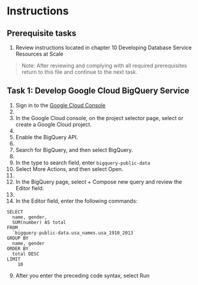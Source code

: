 # Instructions

## Prerequisite tasks

1. Review instructions located in chapter 10 Developing Database Service Resources at Scale
> Note: After reviewing and complying with all required prerequisites return to this file and continue to the next task.

## Task 1: Develop Google Cloud BigQuery Service

1.	Sign in to the [Google Cloud Console](https://console.cloud.google.com/)
2.	
3.	In the Google Cloud console, on the project selector page, select or create a Google Cloud project.
4.	
5.	Enable the BigQuery API.
6.	
7.	Search for BigQuery, and then select BigQuery.
8.	
9.	In the type to search field, enter  ` bigquery-public-data `
10.	Select More Actions, and then select Open.
11.	
12.	In the BigQuery page, select + Compose new query and review the Editor field.
13.	
14.	In the Editor field, enter the following commands:
```
SELECT
  name, gender,
  SUM(number) AS total
FROM
  `bigquery-public-data.usa_names.usa_1910_2013`
GROUP BY
  name, gender
ORDER BY
  total DESC
LIMIT
    10
```
9.	After you enter the preceding code syntax, select Run


